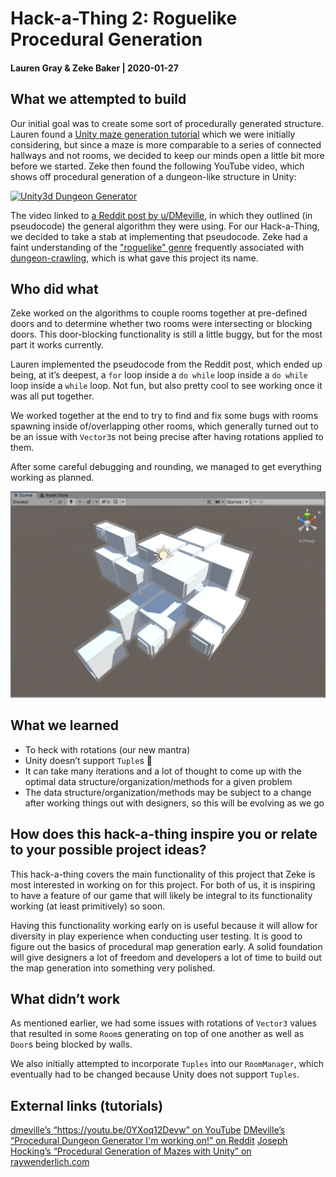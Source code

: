 # Hack-a-Thing 2: Roguelike Procedural Generation
#### Lauren Gray & Zeke Baker | 2020-01-27

## What we attempted to build

Our initial goal was to create some sort of procedurally generated structure. Lauren found a [Unity maze generation tutorial](https://www.raywenderlich.com/82-procedural-generation-of-mazes-with-unity) which we were initially considering, but since a maze is more comparable to a series of connected hallways and not rooms, we decided to keep our minds open a little bit more before we started. Zeke then found the following YouTube video, which shows off procedural generation of a dungeon-like structure in Unity:

[![Unity3d Dungeon Generator](https://i.ytimg.com/vi/0YXoq12Devw/maxresdefault.jpg)](https://youtu.be/0YXoq12Devw)

The video linked to [a Reddit post by u/DMeville](https://www.reddit.com/r/Unity3D/comments/3dt2in/procedural_dungeon_generator_im_working_on/?st=j3tkmk23&sh=61e60504), in which they outlined (in pseudocode) the general algorithm they were using. For our Hack-a-Thing, we decided to take a stab at implementing that pseudocode. Zeke had a faint understanding of the ["roguelike" genre](https://en.wikipedia.org/wiki/Roguelike) frequently associated with [dungeon-crawling](https://en.wikipedia.org/wiki/Dungeon_crawl), which is what gave this project its name.

## Who did what

Zeke worked on the algorithms to couple rooms together at pre-defined doors and to determine whether two rooms were intersecting or blocking doors. This door-blocking functionality is still a little buggy, but for the most part it works currently.

Lauren implemented the pseudocode from the Reddit post, which ended up being, at it’s deepest, a `for` loop inside a `do while` loop inside a `do while` loop inside a `while` loop. Not fun, but also pretty cool to see working once it was all put together.

We worked together at the end to try to find and fix some bugs with rooms spawning inside of/overlapping other rooms, which generally turned out to be an issue with `Vector3`s not being precise after having rotations applied to them.

After some careful debugging and rounding, we managed to get everything working as planned.

![Screenshot of current state](/Assets/Images/roguelikePG_20200127.JPG)

## What we learned

* To heck with rotations (our new mantra)
* Unity doesn’t support `Tuple`s 🙁
* It can take many iterations and a lot of thought to come up with the optimal data structure/organization/methods for a given problem
* The data structure/organization/methods may be subject to a change after working things out with designers, so this will be evolving as we go

## How does this hack-a-thing inspire you or relate to your possible project ideas?

This hack-a-thing covers the main functionality of this project that Zeke is most interested in working on for this project. For both of us, it is inspiring to have a feature of our game that will likely be integral to its functionality working (at least primitively) so soon.

Having this functionality working early on is useful because it will allow for diversity in play experience when conducting user testing. It is good to figure out the basics of procedural map generation early. A solid foundation will give designers a lot of freedom and developers a lot of time to build out the map generation into something very polished.

## What didn’t work

As mentioned earlier, we had some issues with rotations of `Vector3` values that resulted in some `Room`s generating on top of one another as well as `Door`s being blocked by walls.

We also initially attempted to incorporate `Tuples` into our `RoomManager`, which eventually had to be changed because Unity does not support `Tuples`.

## External links (tutorials)

[dmeville’s “https://youtu.be/0YXoq12Devw” on YouTube](https://youtu.be/0YXoq12Devw)
[DMeville’s “Procedural Dungeon Generator I'm working on!” on Reddit](https://www.reddit.com/r/Unity3D/comments/3dt2in/procedural_dungeon_generator_im_working_on/?st=j3tkmk23&sh=61e60504)
[Joseph Hocking’s  “Procedural Generation of Mazes with Unity” on raywenderlich.com](https://www.raywenderlich.com/82-procedural-generation-of-mazes-with-unity)